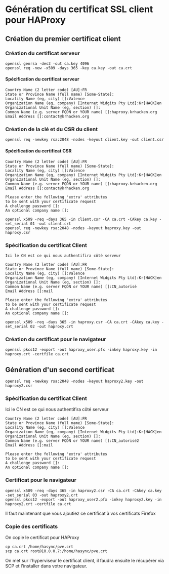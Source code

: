 # Génération du certificat SSL client pour HAProxy

## Création du premier certificat client
### Création du certificat serveur

```
openssl genrsa -des3 -out ca.key 4096
openssl req -new -x509 -days 365 -key ca.key -out ca.crt
```

#### Spécification du certificat serveur

```
Country Name (2 letter code) [AU]:FR
State or Province Name (full name) [Some-State]:
Locality Name (eg, city) []:Valence
Organization Name (eg, company) [Internet Widgits Pty Ltd]:Kr[HACK]en
Organizational Unit Name (eg, section) []:
Common Name (e.g. server FQDN or YOUR name) []:haproxy.krhacken.org
Email Address []:contact@krhacken.org
```

### Création de la clé et du CSR du client

```
openssl req -newkey rsa:2048 -nodes -keyout client.key -out client.csr
```

#### Spécification du certificat CSR

```
Country Name (2 letter code) [AU]:FR
State or Province Name (full name) [Some-State]:
Locality Name (eg, city) []:Valence
Organization Name (eg, company) [Internet Widgits Pty Ltd]:Kr[HACK]en
Organizational Unit Name (eg, section) []:
Common Name (e.g. server FQDN or YOUR name) []:haproxy.krhacken.org
Email Address []:contact@krhacken.org

Please enter the following 'extra' attributes
to be sent with your certificate request
A challenge password []:
An optional company name []:
```

```
openssl x509 -req -days 365 -in client.csr -CA ca.crt -CAkey ca.key -set_serial 01 -out client.crt
openssl req -newkey rsa:2048 -nodes -keyout haproxy.key -out haproxy.csr
```

### Spécification du certificat Client

```
Ici le CN est ce qui nous authentifira côté serveur

Country Name (2 letter code) [AU]:FR
State or Province Name (full name) [Some-State]:
Locality Name (eg, city) []:Valence
Organization Name (eg, company) [Internet Widgits Pty Ltd]:Kr[HACK]en
Organizational Unit Name (eg, section) []:
Common Name (e.g. server FQDN or YOUR name) []:CN_autorisé
Email Address []:mail

Please enter the following 'extra' attributes
to be sent with your certificate request
A challenge password []:
An optional company name []:
```

```
openssl x509 -req -days 365 -in haproxy.csr -CA ca.crt -CAkey ca.key -set_serial 02 -out haproxy.crt
```

### Création du certificat pour le navigateur
```
openssl pkcs12 -export -out haproxy_user.pfx -inkey haproxy.key -in haproxy.crt -certfile ca.crt
```


## Génération d'un second certificat
```
openssl req -newkey rsa:2048 -nodes -keyout haproxy2.key -out haproxy2.csr
```
### Spécification du certificat Client
Ici le CN est ce qui nous authentifira côté serveur

```
Country Name (2 letter code) [AU]:FR
State or Province Name (full name) [Some-State]:
Locality Name (eg, city) []:Valence
Organization Name (eg, company) [Internet Widgits Pty Ltd]:Kr[HACK]en
Organizational Unit Name (eg, section) []:
Common Name (e.g. server FQDN or YOUR name) []:CN_autorisé2
Email Address []:mail

Please enter the following 'extra' attributes
to be sent with your certificate request
A challenge password []:
An optional company name []:
```

### Certificat pour le navigateur

```
openssl x509 -req -days 365 -in haproxy2.csr -CA ca.crt -CAkey ca.key -set_serial 03 -out haproxy2.crt
openssl pkcs12 -export -out haproxy_user2.pfx -inkey haproxy2.key -in haproxy2.crt -certfile ca.crt
```

Il faut maintenant que vous ajoutiez ce certificat à vos certificats Firefox

### Copie des certificats
On copie le certificat pour HAProxy
```
cp ca.crt /home/hasync/pve.crt
scp ca.crt root@10.0.0.7:/home/hasync/pve.crt
```

On met sur l'hyperviseur le certificat client, il faudra ensuite le récupérer via SCP et l'installer dans votre navigateur.
